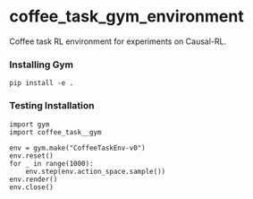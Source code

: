 # coffee_task_gym_environment
Coffee task RL environment for experiments on Causal-RL.

### Installing Gym

`pip install -e .`

### Testing Installation
```
import gym
import coffee_task__gym

env = gym.make("CoffeeTaskEnv-v0")
env.reset()
for _ in range(1000):
    env.step(env.action_space.sample())
env.render()
env.close()
```
